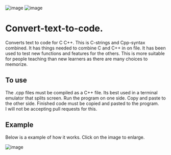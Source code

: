 ![image](https://github.com/user-attachments/assets/3565a22c-b35e-4a23-9c3d-a7c4432252c7)
![image](https://github.com/user-attachments/assets/3f982322-0034-4970-86e8-368d1caabe2c)
# Convert-text-to-code.
Converts text to code for C C++.
This is C-strings and Cpp-syntax combined.
It has things needed to combine C and C++ in on file.
It has been used to test new functions and features for the others.
This is more suitable for people teaching than new learners as there are many choices
to memorize.
## To use
The .cpp files must be compiled as a C++ file.
Its best used in a terminal emulator that splits screen.
Run the program on one side. Copy and paste to the other side. Finished code must be copied and pasted to the program.  
I will not be accepting pull requests for this.
## Example
Below is a example of how it works.  Click on the image to enlarge.

![image](https://github.com/user-attachments/assets/7b9c3f9e-5c21-48df-a3a9-64451fffabb3)
